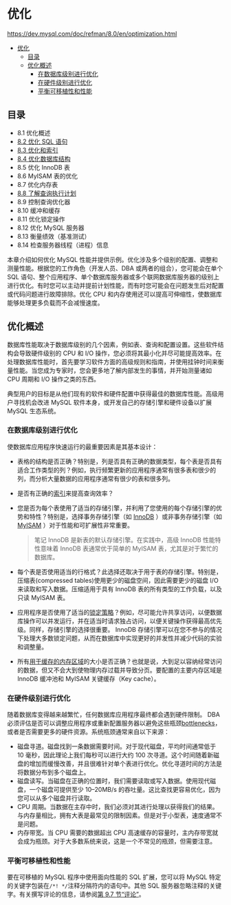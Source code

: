 # 优化

<https://dev.mysql.com/doc/refman/8.0/en/optimization.html>

- [优化](#优化)
  - [目录](#目录)
  - [优化概述](#优化概述)
    - [在数据库级别进行优化](#在数据库级别进行优化)
    - [在硬件级别进行优化](#在硬件级别进行优化)
    - [平衡可移植性和性能](#平衡可移植性和性能)
  
## 目录

- 8.1 优化概述
- [8.2 优化 SQL 语句](优化SQL语句/优化SQL语句.md)
- [8.3 优化和索引](优化和索引/优化和索引.md)
- [8.4 优化数据库结构](优化数据库结构/优化数据库结构.md)
- 8.5 优化 InnoDB 表
- 8.6 MyISAM 表的优化
- 8.7 优化内存表
- [8.8 了解查询执行计划](了解查询执行计划/了解查询执行计划.md)
- 8.9 控制查询优化器
- 8.10 缓冲和缓存
- 8.11 优化锁定操作
- 8.12 优化 MySQL 服务器
- 8.13 衡量绩效（基准测试）
- 8.14 检查服务器线程（进程）信息

本章介绍如何优化 MySQL 性能并提供示例。优化涉及多个级别的配置、调整和测量性能。根据您的工作角色（开发人员、DBA 或两者的组合），您可能会在单个 SQL 语句、整个应用程序、单个数据库服务器或多个联网数据库服务器的级别上进行优化。有时您可以主动并提前计划性能，而有时您可能会在问题发生后对配置或代码问题进行故障排除。优化 CPU 和内存使用还可以提高可伸缩性，使数据库能够处理更多负载而不会减慢速度。

## 优化概述

数据库性能取决于数据库级别的几个因素，例如表、查询和配置设置。这些软件结构会导致硬件级别的 CPU 和 I/O 操作，您必须将其最小化并尽可能提高效率。在处理数据库性能时，首先要学习软件方面的高级规则和指南，并使用挂钟时间来衡量性能。当您成为专家时，您会更多地了解内部发生的事情，并开始测量诸如 CPU 周期和 I/O 操作之类的东西。

典型用户的目标是从他们现有的软件和硬件配置中获得最佳的数据库性能。高级用户寻找机会改进 MySQL 软件本身，或开发自己的存储引擎和硬件设备以扩展 MySQL 生态系统。

### 在数据库级别进行优化

使数据库应用程序快速运行的最重要因素是其基本设计：

- 表格的结构是否正确？特别是，列是否具有正确的数据类型，每个表是否具有适合工作类型的列？例如，执行频繁更新的应用程序通常有很多表和很少的列，而分析大量数据的应用程序通常有很少的表和很多列。
- 是否有正确的[索引](/MySQL参考手册/优化/优化和索引/优化和索引.md)来提高查询效率？
- 您是否为每个表使用了适当的存储引擎，并利用了您使用的每个存储引擎的优势和特性？特别是，选择事务存储引擎（如 [InnoDB](https://dev.mysql.com/doc/refman/8.0/en/optimizing-innodb.html) ）或非事务存储引擎（如 [MyISAM](https://dev.mysql.com/doc/refman/8.0/en/optimizing-myisam.html) ）对于性能和可扩展性非常重要。

  > 笔记
  InnoDB 是新表的默认存储引擎。在实践中，高级 InnoDB 性能特性意味着 InnoDB 表通常优于简单的 MyISAM 表，尤其是对于繁忙的数据库。

- 每个表是否使用适当的行格式？此选择还取决于用于表的存储引擎。特别是，压缩表(compressed tables)使用更少的磁盘空间，因此需要更少的磁盘 I/O 来读取和写入数据。压缩适用于具有 InnoDB 表的所有类型的工作负载，以及只读 MyISAM 表。
- 应用程序是否使用了适当的[锁定策略](https://dev.mysql.com/doc/refman/8.0/en/locking-issues.html)？例如，尽可能允许共享访问，以便数据库操作可以并发运行，并在适当时请求独占访问，以便关键操作获得最高优先级。同样，存储引擎的选择很重要。 InnoDB 存储引擎可以在您不参与的情况下处理大多数锁定问题，从而在数据库中实现更好的并发性并减少代码的实验和调整量。
- 所有[用于缓存的内存区域](https://dev.mysql.com/doc/refman/8.0/en/buffering-caching.html)的大小是否正确？也就是说，大到足以容纳经常访问的数据，但又不会大到使物理内存过载并导致分页。要配置的主要内存区域是 InnoDB 缓冲池和 MyISAM 关键缓存（Key cache）。

### 在硬件级别进行优化

随着数据库变得越来越繁忙，任何数据库应用程序最终都会遇到硬件限制。 DBA 必须评估是否可以调整应用程序或重新配置服务器以避免这些瓶颈[bottlenecks](https://dev.mysql.com/doc/refman/8.0/en/glossary.html#glos_bottleneck)，或者是否需要更多的硬件资源。系统瓶颈通常来自以下来源：

- 磁盘寻道。磁盘找到一条数据需要时间。对于现代磁盘，平均时间通常低于 10 毫秒，因此理论上我们每秒可以进行大约 100 次寻道。这个时间随着新磁盘的增加而缓慢改善，并且很难针对单个表进行优化。优化寻道时间的方法是将数据分布到多个磁盘上。
- 磁盘读写。当磁盘在正确的位置时，我们需要读取或写入数据。使用现代磁盘，一个磁盘可提供至少 10–20MB/s 的吞吐量。这比查找更容易优化，因为您可以从多个磁盘并行读取。
- CPU 周期。当数据在主存中时，我们必须对其进行处理以获得我们的结果。与内存量相比，拥有大表是最常见的限制因素。但是对于小型表，速度通常不是问题。
- 内存带宽。当 CPU 需要的数据超出 CPU 高速缓存的容量时，主内存带宽就会成为瓶颈。对于大多数系统来说，这是一个不常见的瓶颈，但需要注意。

### 平衡可移植性和性能

要在可移植的 MySQL 程序中使用面向性能的 SQL 扩展，您可以将 MySQL 特定的关键字包装在`/*! */`注释分隔符内的语句中。其他 SQL 服务器忽略注释的关键字。有关撰写评论的信息，请参阅[第 9.7 节“评论”](https://dev.mysql.com/doc/refman/8.0/en/comments.html)。
